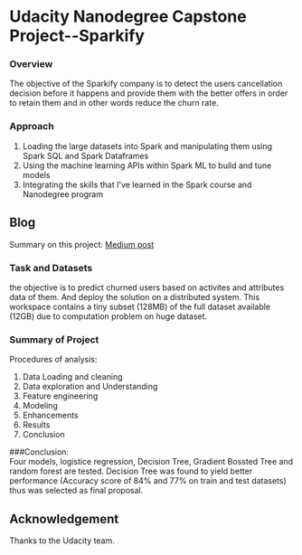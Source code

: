 # Udacity Nanodegree Capstone Project--Sparkify


### Overview
The objective of the Sparkify company is to detect the users cancellation decision before it happens and provide them with the better offers in order to retain them and in other words reduce the churn rate.

### Approach  
1. Loading the large datasets into Spark and manipulating them using Spark SQL and Spark Dataframes
2. Using the machine learning APIs within Spark ML to build and tune models
3. Integrating the skills that I've learned in the Spark course and Nanodegree program

## Blog
Summary on this project: [Medium post](https://medium.com/@vinay.analytics14/churn-analysis-of-sparkify-72f9c1b17cf9)

### Task and Datasets 
the objective is to predict churned users based on activites and attributes data of them. And deploy the solution on a distributed system.
This workspace contains a tiny subset (128MB) of the full dataset available (12GB) due to computation problem on huge dataset.  

### Summary of Project
Procedures of analysis:  
1. Data Loading and cleaning
2. Data exploration and Understanding
3. Feature engineering
4. Modeling
5. Enhancements
6. Results
7. Conclusion

###Conclusion:  
Four models, logistice regression, Decision Tree, Gradient Bossted Tree and random forest are tested. Decision Tree was found to 
yield better performance (Accuracy score of 84% and 77% on train and test datasets) thus was selected as final proposal.

## Acknowledgement
Thanks to the Udacity team.
